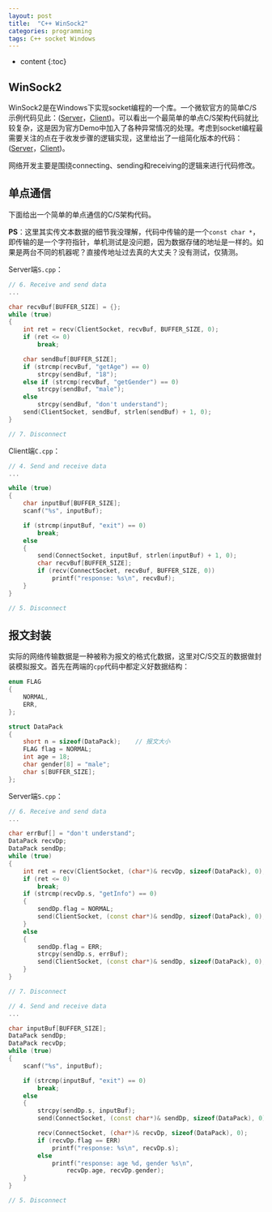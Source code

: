 ```yaml
---
layout: post
title:  "C++ WinSock2"
categories: programming
tags: C++ socket Windows
---
```


* content
{:toc}

## WinSock2

WinSock2是在Windows下实现socket编程的一个库。一个微软官方的简单C/S示例代码见此：([Server](https://github.com/Daya-Jin/CPP_Backend/blob/master/WinSock2/Demo/S.cpp)，[Client](https://github.com/Daya-Jin/CPP_Backend/blob/master/WinSock2/Demo/C.cpp))。可以看出一个最简单的单点C/S架构代码就比较复杂，这是因为官方Demo中加入了各种异常情况的处理。考虑到socket编程最需要关注的点在于收发步骤的逻辑实现，这里给出了一组简化版本的代码：([Server](https://github.com/Daya-Jin/CPP_Backend/blob/master/WinSock2/Demo/S_mini.cpp)，[Client](https://github.com/Daya-Jin/CPP_Backend/blob/master/WinSock2/Demo/C_mini.cpp))。

网络开发主要是围绕connecting、sending和receiving的逻辑来进行代码修改。

## 单点通信

下面给出一个简单的单点通信的C/S架构代码。

**PS**：这里其实传文本数据的细节我没理解，代码中传输的是一个```const char *```，即传输的是一个字符指针，单机测试是没问题，因为数据存储的地址是一样的。如果是两台不同的机器呢？直接传地址过去真的大丈夫？没有测试，仅猜测。

Server端```S.cpp```：

```c++
// 6. Receive and send data
...

char recvBuf[BUFFER_SIZE] = {};
while (true)
{
    int ret = recv(ClientSocket, recvBuf, BUFFER_SIZE, 0);
    if (ret <= 0)
        break;

    char sendBuf[BUFFER_SIZE];
    if (strcmp(recvBuf, "getAge") == 0)
        strcpy(sendBuf, "18");
    else if (strcmp(recvBuf, "getGender") == 0)
        strcpy(sendBuf, "male");
    else
        strcpy(sendBuf, "don't understand");
    send(ClientSocket, sendBuf, strlen(sendBuf) + 1, 0);
}

// 7. Disconnect
```

Client端```C.cpp```：

```c++
// 4. Send and receive data
...

while (true)
{
    char inputBuf[BUFFER_SIZE];
    scanf("%s", inputBuf);

    if (strcmp(inputBuf, "exit") == 0)
        break;
    else
    {
        send(ConnectSocket, inputBuf, strlen(inputBuf) + 1, 0);
        char recvBuf[BUFFER_SIZE];
        if (recv(ConnectSocket, recvBuf, BUFFER_SIZE, 0))
            printf("response: %s\n", recvBuf);
    }
}

// 5. Disconnect
```

## 报文封装

实际的网络传输数据是一种被称为报文的格式化数据，这里对C/S交互的数据做封装模拟报文。首先在两端的```cpp```代码中都定义好数据结构：

```c++
enum FLAG
{
	NORMAL,
	ERR,
};

struct DataPack
{
	short n = sizeof(DataPack);    // 报文大小
	FLAG flag = NORMAL;
	int age = 18;
	char gender[8] = "male";
	char s[BUFFER_SIZE];
};
```

Server端```S.cpp```：

```c++
// 6. Receive and send data
...

char errBuf[] = "don't understand";
DataPack recvDp;
DataPack sendDp;
while (true)
{
    int ret = recv(ClientSocket, (char*)& recvDp, sizeof(DataPack), 0);
    if (ret <= 0)
        break;
    if (strcmp(recvDp.s, "getInfo") == 0)
    {
        sendDp.flag = NORMAL;
        send(ClientSocket, (const char*)& sendDp, sizeof(DataPack), 0);
    }
    else
    {
        sendDp.flag = ERR;
        strcpy(sendDp.s, errBuf);
        send(ClientSocket, (const char*)& sendDp, sizeof(DataPack), 0);
    }
}

// 7. Disconnect
```

```c++
// 4. Send and receive data
...

char inputBuf[BUFFER_SIZE];
DataPack sendDp;
DataPack recvDp;
while (true)
{
    scanf("%s", inputBuf);

    if (strcmp(inputBuf, "exit") == 0)
        break;
    else
    {
        strcpy(sendDp.s, inputBuf);
        send(ConnectSocket, (const char*)& sendDp, sizeof(DataPack), 0);

        recv(ConnectSocket, (char*)& recvDp, sizeof(DataPack), 0);
        if (recvDp.flag == ERR)
            printf("response: %s\n", recvDp.s);
        else
            printf("response: age %d, gender %s\n",
                recvDp.age, recvDp.gender);
    }
}

// 5. Disconnect
```
